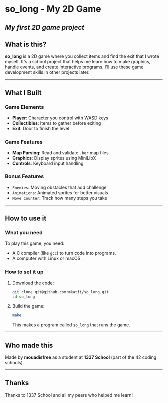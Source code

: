 
# so_long - My 2D Game


*My first 2D game project*
---
## What is this?
**so_long** is a 2D game where you collect items and find the exit that I wrote myself. It's a school project that helps me learn how to make graphics, handle events, and create interactive programs. I'll use these game development skills in other projects later.

---

## What I Built

### Game Elements
- **Player**: Character you control with WASD keys
- **Collectibles**: Items to gather before exiting
- **Exit**: Door to finish the level

### Game Features
- **Map Parsing**: Read and validate `.ber` map files
- **Graphics**: Display sprites using MiniLibX
- **Controls**: Keyboard input handling

### Bonus Features
- `Enemies`: Moving obstacles that add challenge
- `Animations`: Animated sprites for better visuals
- `Move Counter`: Track how many steps you take

---

## How to use it

### What you need
To play this game, you need:
- A C compiler (like `gcc`) to turn code into programs.
- A computer with Linux or macOS.

### How to set it up
1. Download the code:
   ```bash
   git clone git@github.com:mkatfi/so_long.git
   cd so_long


2. Build the game:
   ```bash
   make
   ```

   This makes a program called `so_long` that runs the game.

---

## Who made this
Made by **mouadisfree** as a student at **1337 School** (part of the 42 coding schools).

---

## Thanks
Thanks to 1337 School and all my peers who helped me learn!  
